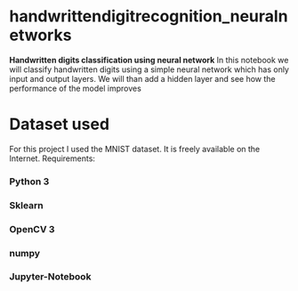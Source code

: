 # handwrittendigitrecognition_neuralnetworks
 **Handwritten digits classification using neural network**  In this notebook we will classify handwritten digits using a simple neural network which has only input and output layers. We will than add a hidden layer and see how the performance of the model improves
# Dataset used

For this project I used the MNIST dataset. It is freely available on the Internet.
Requirements:

### Python 3
### Sklearn
### OpenCV 3
### numpy
### Jupyter-Notebook
